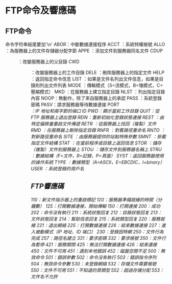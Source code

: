 # FTP命令及響應碼

## FTP命令

命令字符串結尾要加'\n'
ABOR：中斷數據連接程序
ACCT <account>：系統特權帳號
ALLO <bytes>：為服務器上的文件存儲器分配字節
APPE <filename>：添加文件到服務器同名文件
CDUP <dir path>：改變服務器上的父目錄
CWD <dir path>：改變服務器上的工作目錄
DELE <filename>：刪除服務器上的指定文件
HELP <command>：返回指定命令信息
LIST <name>：如果是文件名列出文件信息，如果是目錄則列出文件列表
MODE <mode>：傳輸模式（S=流模式，B=塊模式，C=壓縮模式）
MKD <directory>：在服務器上建立指定目錄
NLST <directory>：列出指定目錄內容
NOOP：無動作，除了來自服務器上的承認
PASS <password>：系統登錄密碼
PASV：請求服務器等待數據連接
PORT <address>：IP 地址和兩字節的端口 ID
PWD：顯示當前工作目錄
QUIT：從 FTP 服務器上退出登錄
REIN：重新初始化登錄狀態連接
REST <offset>：由特定偏移量重啟文件傳遞
RETR <filename>：從服務器上找回（複製）文件
RMD <directory>：在服務器上刪除指定目錄
RNFR <old path>：對舊路徑重命名
RNTO <new path>：對新路徑重命名
SITE <params>：由服務器提供的站點特殊參數
SMNT <pathname>：掛載指定文件結構
STAT <directory>：在當前程序或目錄上返回信息
STOR <filename>：儲存（複製）文件到服務器上
STOU <filename>：儲存文件到服務器名稱上
STRU <type>：數據結構（F=文件，R=記錄，P=頁面）
SYST：返回服務器使用的操作系統
TYPE <data type>：數據類型（A=ASCII，E=EBCDIC，I=binary）
USER <username>：系統登錄的用戶名

## FTP響應碼

110：新文件指示器上的重啟標記
120：服務器準備就緒的時間（分鐘數）
125：打開數據連接，開始傳輸
150：打開連接
200：成功
202：命令沒有執行
211：系統狀態回复
212：目錄狀態回复
213：文件狀態回复
214：幫助信息回复
215：系統類型回复
220：服務就緒
221：退出網絡
225：打開數據連接
226：結束數據連接
227：進入被動模式（IP 地址、ID 端口）
230：登錄因特網
250：文件行為完成
257：路徑名建立
331：要求密碼
332：要求帳號
350：文件行為暫停
421：服務關閉
425：無法打開數據連接
426：結束連接
450：文件不可用
451：遇到本地錯誤
452：​​磁盤空間不足
500：無效命令
501：錯誤參數
502：命令沒有執行
503：錯誤指令序列
504：無效命令參數
530：未登錄網絡
532：存儲文件需要帳號
550：文件不可用
551：不知道的頁類型
552：超過存儲分配
553：文件名不允許
